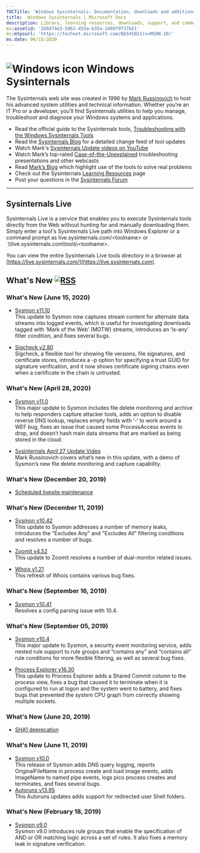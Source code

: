 ```yaml
---
TOCTitle: 'Windows Sysinternals: Documentation, downloads and additional resources'
title:  Windows Sysinternals | Microsoft Docs
description: Library, learning resources, downloads, support, and community. Evaluate and find out how to install, deploy, and maintain Windows with Sysinternals utilities.
ms:assetid: '2b0d74e3-5962-455a-b35a-248979737b61'
ms:mtpsurl: 'https://technet.microsoft.com/Bb545021(v=MSDN.10)'
ms.date: 06/15/2020
---
```


# ![Windows icon](/media/landing/sysinternals/Windows_logo_46x50px.png) Windows Sysinternals
The Sysinternals web site was created in 1996 by [Mark Russinovich](https://blogs.technet.microsoft.com/markrussinovich/) to host his advanced system utilities and technical information. Whether you’re an IT Pro or a developer, you’ll find Sysinternals utilities to help you manage, troubleshoot and diagnose your Windows systems and applications.
-   Read the official guide to the Sysinternals tools, [Troubleshooting with the Windows Sysinternals Tools](~/learn/troubleshooting-book.md)
-   Read the [Sysinternals Blog](https://techcommunity.microsoft.com/t5/Sysinternals-Blog/bg-p/Sysinternals-Blog) for a detailed change feed of tool updates
-   Watch Mark's [Sysinternals Update videos on YouTube](https://www.youtube.com/playlist?list=PLhFhDWFYccZ_GvdJ11NZwaBAhwDCWmni_)
-   Watch Mark’s top-rated [Case-of-the-Unexplained](~/learn/webcasts.md) troubleshooting presentations and other webcasts
-   Read [Mark’s Blog](https://techcommunity.microsoft.com/t5/Windows-Blog-Archive/bg-p/Windows-Blog-Archive/label-name/Mark%20Russinovich) which highlight use of the tools to solve real problems
-   Check out the Sysinternals [Learning Resources](~/learn/index.md) page
-   Post your questions in the [Sysinternals Forum](https://social.technet.microsoft.com/Forums/en-US/home?category=sysinternals&sort=lastpostdesc)

---
## Sysinternals Live ##
Sysinternals Live is a service that enables you to execute Sysinternals tools directly from the Web without hunting for and manually downloading them. Simply enter a tool's Sysinternals Live path into Windows Explorer or a command prompt as live.sysinternals.com/&lt;toolname&gt; or  \\\\live.sysinternals.com\tools\\&lt;toolname&gt;.

You can view the entire Sysinternals Live tools directory in a browser at [https://live.sysinternals.com/](https://live.sysinternals.com).

## What's New [![RSS](/media/landing/sysinternals/rss.gif)](https://blogs.technet.microsoft.com/sysinternals/feed/) ##

### What's New (June 15, 2020) ###
  - [Sysmon v11.10](~/downloads/sysmon.md)  
This update to Sysmon now captures stream content for alternate data streams into logged events, which is useful for investigating downloads tagged with ‘Mark of the Web’ (MOTW) streams, introduces an ‘is-any’ filter condition, and fixes several bugs. 

  - [Sigcheck v2.80](~/downloads/sigcheck.md)  
Sigcheck, a flexible tool for showing file versions, file signatures, and certificate stores, introduces a -p option for specifying a trust GUID for signature verification, and it now shows certificate signing chains even when a certificate in the chain is untrusted. 

### What's New (April 28, 2020) ###
  - [Sysmon v11.0](~/downloads/sysmon.md)  
This major update to Sysmon includes file delete monitoring and archive to help responders capture attacker tools, adds an option to disable reverse DNS lookup, replaces empty fields with ‘-‘ to work around a WEF bug, fixes an issue that caused some ProcessAccess events to drop, and doesn’t hash main data streams that are marked as being stored in the cloud. 

  - [Sysinternals April 27 Update Video](https://www.youtube.com/watch?v=_MUP4tgdM7s)  
    Mark Russinovich covers what’s new in this update, with a demo of Sysmon’s new file delete monitoring and capture capability.

### What's New (December 20, 2019) ###
- [Scheduled livesite maintenance](~/Announce/SiteUpgradeDec2019.md) 

### What's New (December 11, 2019) ###
  - [Sysmon v10.42](~/downloads/sysmon.md)  
  This update to Sysmon addresses a number of memory leaks, introduces the "Excludes Any" and "Excludes All" filtering conditions and resolves a number of bugs.

  - [Zoomit v4.52](~/downloads/zoomit.md)  
  This update to Zoomit resolves a number of dual-monitor related issues.
  
  - [Whois v1.21](~/downloads/whois.md)  
  This refresh of Whois contains various bug fixes.
  

### What's New (September 16, 2019) ###
  - [Sysmon v10.41](~/downloads/sysmon.md)  
  Resolves a config parsing issue with 10.4.

### What's New (September 05, 2019) ###
  - [Sysmon v10.4](~/downloads/sysmon.md)  
    This major update to Sysmon, a security event monitoring service, adds nested rule support to rule groups and “contains any” and “contains all” rule conditions for more flexible filtering, as well as several bug fixes.

  - [Process Explorer v16.30](~/downloads/process-explorer.md)  
    This update to Process Explorer adds a Shared Commit column to the process view, fixes a bug that caused it to terminate when it is configured to run at logon and the system went to battery, and fixes bugs that prevented the system CPU graph from correctly showing multiple sockets.

### What's New (June 20, 2019) ###
  - [SHA1 deprecation](~/Announce/SHA1Deprecation.md)  

### What's New (June 11, 2019) ###
  - [Sysmon v10.0](~/downloads/sysmon.md)  
     This release of Sysmon adds DNS query logging, reports OriginalFileName in process create and load image events, adds ImageName to named pipe events, logs pico process creates and terminates, and fixes several bugs. 
  - [Autoruns v13.95](~/downloads/autoruns.md)  
     This Autoruns updates adds support for redirected user Shell folders. 
     
### What's New (February 18, 2019) ###
  - [Sysmon v9.0](~/downloads/sysmon.md)  
     Sysmon v9.0 introduces rule groups that enable the specification of AND or OR matching logic across a set of rules. It also fixes a memory leak in signature verification. 
     
